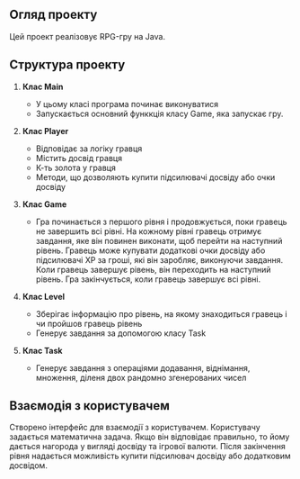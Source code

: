 
## Огляд проекту

Цей проект реалізовує RPG-гру на Java.

## Структура проекту

1. **Клас Main**

    - У цьому класі програма починає виконуватися
    - Запускається основний функкція класу Game, яка запускає гру.

2. **Клас Player**

    - Відповідає за логіку гравця
    - Містить досвід гравця
    - К-ть золота у гравця
    - Методи, що дозволяють купити підсилювачі досвіду або очки досвіду

3. **Клас Game**
    - Гра починається з першого рівня і продовжується, поки гравець не завершить всі рівні. На кожному рівні гравець отримує завдання, яке він повинен виконати, щоб перейти на наступний рівень.
      Гравець може купувати додаткові очки досвіду або підсилювачі XP за гроші, які він заробляє, виконуючи завдання. Коли гравець завершує рівень, він переходить на наступний рівень.
      Гра закінчується, коли гравець завершує всі рівні.

4. **Клас Level**
    - Зберігає інформацію про рівень, на якому знаходиться гравець і чи пройшов гравець рівень
    - Генерує завдання за допомогою класу Task

5. **Клас Task**
    - Генерує завдання з операціями додавання, віднімання, множення, діленя двох рандомно згенерованих чисел
## Взаємодія з користувачем

Створено інтерфейс для взаємодії з користувачем. Користувачу задається математична задача. Якщо він відповідає правильно, то йому дається нагорода у вигляді досвіду та ігрової валюти. Після закінчення
рівня надається можливість купити підсилювач досвіду або додатковим досвідом.
